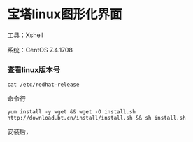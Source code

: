 # 宝塔linux图形化界面

工具：Xshell

系统：CentOS 7.4.1708


### 查看linux版本号
    cat /etc/redhat-release



命令行

    yum install -y wget && wget -O install.sh http://download.bt.cn/install/install.sh && sh install.sh
安装后，